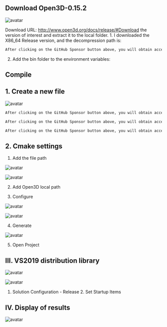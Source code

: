 ##  Download Open3D-0.15.2 

![avatar]( 16b1ef6136a5427fba0589344ffd94ae.png) 

 Download URL: http://www.open3d.org/docs/release/#Download the version of interest and extract it to the local folder. 1. I downloaded the X86_64 Release version, and the decompression path is: 

 ```python  
After clicking on the GitHub Sponsor button above, you will obtain access permissions to my private code repository ( https://github.com/slowlon/my_code_bar ) to view this blog code. By searching the code number of this blog, you can find the code you need, code number is: 2024020309574553026
 ```  
2. Add the bin folder to the environment variables:  

##  Compile 

##  1. Create a new file 

![avatar]( 7b848e39fcb042e296d636d9b0b21f05.png) 

 ```python  
After clicking on the GitHub Sponsor button above, you will obtain access permissions to my private code repository ( https://github.com/slowlon/my_code_bar ) to view this blog code. By searching the code number of this blog, you can find the code you need, code number is: 2024020309574553026
 ```  
 ```python  
After clicking on the GitHub Sponsor button above, you will obtain access permissions to my private code repository ( https://github.com/slowlon/my_code_bar ) to view this blog code. By searching the code number of this blog, you can find the code you need, code number is: 2024020309574553026
 ```  
 ```python  
After clicking on the GitHub Sponsor button above, you will obtain access permissions to my private code repository ( https://github.com/slowlon/my_code_bar ) to view this blog code. By searching the code number of this blog, you can find the code you need, code number is: 2024020309574553026
 ```  
##  2. Cmake settings 

1. Add the file path 

![avatar]( 6e52288c0b3e425a94c041bd632117df.png) 

![avatar]( 338b2187880f4e549c508cc529218494.png) 

 2. Add Open3D local path   

3. Configure 

![avatar]( 5144d8138f38485f878f5f35253fe5d2.png) 

![avatar]( 9604965956fc4cf8b53c1770c4641489.png) 

 4. Generate  

![avatar]( 36824126e3af4d71aafbdaaaaa37b851.png) 

 5. Open Project  

##  III. VS2019 distribution library 

![avatar]( c9210fdcad544e17b8a56a64ba9de990.png) 

 ![avatar]( 20432db942114fcbb569527b00a48d9e.png) 

 1. Solution Configuration - Release 2. Set Startup Items  

##  IV. Display of results 

![avatar]( abd68d7845ad4a988e2f6b0c1b7876b2.png) 

